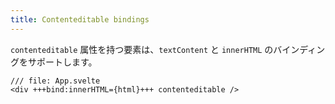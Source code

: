 ```yaml
---
title: Contenteditable bindings
---
```


`contenteditable` 属性を持つ要素は、`textContent` と `innerHTML` のバインディングをサポートします。

```svelte
/// file: App.svelte
<div +++bind:innerHTML={html}+++ contenteditable />
```
